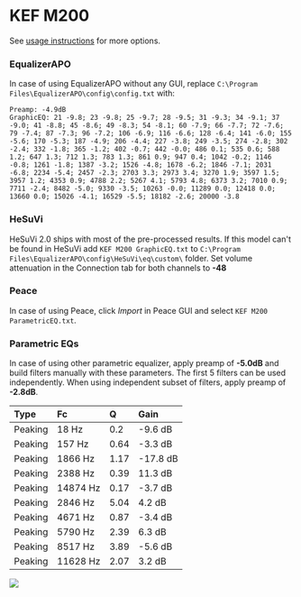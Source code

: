 # KEF M200
See [usage instructions](https://github.com/jaakkopasanen/AutoEq#usage) for more options.

### EqualizerAPO
In case of using EqualizerAPO without any GUI, replace `C:\Program Files\EqualizerAPO\config\config.txt`
with:
```
Preamp: -4.9dB
GraphicEQ: 21 -9.8; 23 -9.8; 25 -9.7; 28 -9.5; 31 -9.3; 34 -9.1; 37 -9.0; 41 -8.8; 45 -8.6; 49 -8.3; 54 -8.1; 60 -7.9; 66 -7.7; 72 -7.6; 79 -7.4; 87 -7.3; 96 -7.2; 106 -6.9; 116 -6.6; 128 -6.4; 141 -6.0; 155 -5.6; 170 -5.3; 187 -4.9; 206 -4.4; 227 -3.8; 249 -3.5; 274 -2.8; 302 -2.4; 332 -1.8; 365 -1.2; 402 -0.7; 442 -0.0; 486 0.1; 535 0.6; 588 1.2; 647 1.3; 712 1.3; 783 1.3; 861 0.9; 947 0.4; 1042 -0.2; 1146 -0.8; 1261 -1.8; 1387 -3.2; 1526 -4.8; 1678 -6.2; 1846 -7.1; 2031 -6.8; 2234 -5.4; 2457 -2.3; 2703 3.3; 2973 3.4; 3270 1.9; 3597 1.5; 3957 1.2; 4353 0.9; 4788 2.2; 5267 4.1; 5793 4.8; 6373 3.2; 7010 0.9; 7711 -2.4; 8482 -5.0; 9330 -3.5; 10263 -0.0; 11289 0.0; 12418 0.0; 13660 0.0; 15026 -4.1; 16529 -5.5; 18182 -2.6; 20000 -3.8
```

### HeSuVi
HeSuVi 2.0 ships with most of the pre-processed results. If this model can't be found in HeSuVi add
`KEF M200 GraphicEQ.txt` to `C:\Program Files\EqualizerAPO\config\HeSuVi\eq\custom\` folder.
Set volume attenuation in the Connection tab for both channels to **-48**

### Peace
In case of using Peace, click *Import* in Peace GUI and select `KEF M200 ParametricEQ.txt`.

### Parametric EQs
In case of using other parametric equalizer, apply preamp of **-5.0dB** and build filters manually
with these parameters. The first 5 filters can be used independently.
When using independent subset of filters, apply preamp of **-2.8dB**.

| Type    | Fc       |    Q | Gain     |
|:--------|:---------|:-----|:---------|
| Peaking | 18 Hz    | 0.2  | -9.6 dB  |
| Peaking | 157 Hz   | 0.64 | -3.3 dB  |
| Peaking | 1866 Hz  | 1.17 | -17.8 dB |
| Peaking | 2388 Hz  | 0.39 | 11.3 dB  |
| Peaking | 14874 Hz | 0.17 | -3.7 dB  |
| Peaking | 2846 Hz  | 5.04 | 4.2 dB   |
| Peaking | 4671 Hz  | 0.87 | -3.4 dB  |
| Peaking | 5790 Hz  | 2.39 | 6.3 dB   |
| Peaking | 8517 Hz  | 3.89 | -5.6 dB  |
| Peaking | 11628 Hz | 2.07 | 3.2 dB   |

![](https://raw.githubusercontent.com/jaakkopasanen/AutoEq/master/results/innerfidelity/sbaf-serious/KEF%20M200/KEF%20M200.png)